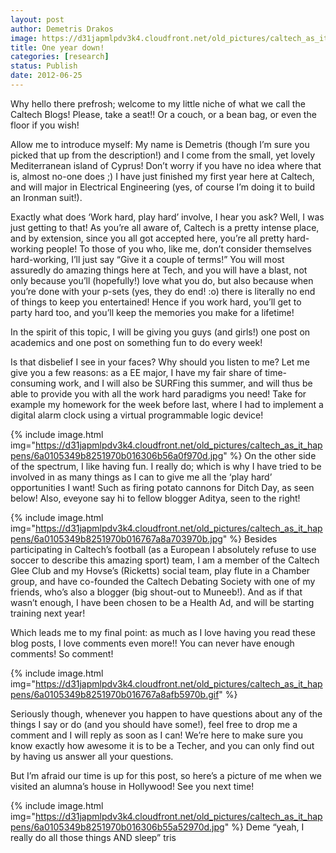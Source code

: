 ```yaml
---
layout: post
author: Demetris Drakos
image: https://d31japmlpdv3k4.cloudfront.net/old_pictures/caltech_as_it_happens/6a0105349b8251970b016306b536cf970d.jpg
title: One year down! 
categories: [research]
status: Publish
date: 2012-06-25
---
```



Why hello there prefrosh; welcome to my little niche of what we call the Caltech Blogs! Please, take a seat!! Or a couch, or a bean bag, or even the floor if you wish!

Allow me to introduce myself: My name is Demetris (though I’m sure you picked that up from the description!) and I come from the small, yet lovely Mediterranean island of Cyprus! Don’t worry if you have no idea where that is, almost no-one does ;) I have just finished my first year here at Caltech, and will major in Electrical Engineering (yes, of course I’m doing it to build an Ironman suit!).

Exactly what does ‘Work hard, play hard’ involve, I hear you ask? Well, I was just getting to that! As you’re all aware of, Caltech is a pretty intense place, and by extension, since you all got accepted here, you’re all pretty hard-working people! To those of you who, like me, don’t consider themselves hard-working, I’ll just say “Give it a couple of terms!” You will most assuredly do amazing things here at Tech, and you will have a blast, not only because you’ll (hopefully!) love what you do, but also because when you’re done with your p-sets (yes, they do end! :o) there is literally no end of things to keep you entertained! Hence if you work hard, you’ll get to party hard too, and you’ll keep the memories you make for a lifetime!

In the spirit of this topic, I will be giving you guys (and girls!) one post on academics and one post on something fun to do every week!

Is that disbelief I see in your faces? Why should you listen to me? Let me give you a few reasons: as a EE major, I have my fair share of time-consuming work, and I will also be SURFing this summer, and will thus be able to provide you with all the work hard paradigms you need! Take for example my homework for the week before last, where I had to implement a digital alarm clock using a virtual programmable logic device!

{% include image.html img="https://d31japmlpdv3k4.cloudfront.net/old_pictures/caltech_as_it_happens/6a0105349b8251970b016306b56a0f970d.jpg" %}
On the other side of the spectrum, I like having fun. I really do; which is why I have tried to be involved in as many things as I can to give me all the ‘play hard’ opportunities I want! Such as firing potato cannons for Ditch Day, as seen below! Also, eveyone say hi to fellow blogger Aditya, seen to the right!

{% include image.html img="https://d31japmlpdv3k4.cloudfront.net/old_pictures/caltech_as_it_happens/6a0105349b8251970b016767a8a703970b.jpg" %}
Besides participating in Caltech’s football (as a European I absolutely refuse to use soccer to describe this amazing sport) team, I am a member of the Caltech Glee Club and my Hovse’s (Ricketts) social team, play flute in a Chamber group, and have co-founded the Caltech Debating Society with one of my friends, who’s also a blogger (big shout-out to Muneeb!). And as if that wasn’t enough, I have been chosen to be a Health Ad, and will be starting training next year!

Which leads me to my final point: as much as I love having you read these blog posts, I love comments even more!! You can never have enough comments! So comment!

{% include image.html img="https://d31japmlpdv3k4.cloudfront.net/old_pictures/caltech_as_it_happens/6a0105349b8251970b016767a8afb5970b.gif" %}

Seriously though, whenever you happen to have questions about any of the things I say or do (and you should have some!), feel free to drop me a comment and I will reply as soon as I can! We’re here to make sure you know exactly how awesome it is to be a Techer, and you can only find out by having us answer all your questions.

But I’m afraid our time is up for this post, so here’s a picture of me when we visited an alumna’s house in Hollywood! See you next time!

{% include image.html img="https://d31japmlpdv3k4.cloudfront.net/old_pictures/caltech_as_it_happens/6a0105349b8251970b016306b55a52970d.jpg" %}
Deme “yeah, I really do all those things AND sleep” tris

